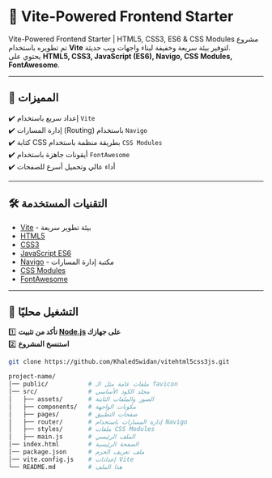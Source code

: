 # 🚀 Vite-Powered Frontend Starter

Vite-Powered Frontend Starter | HTML5, CSS3, ES6 & CSS Modules 
مشروع تم تطويره باستخدام **Vite** لتوفير بيئة سريعة وخفيفة لبناء واجهات ويب حديثة.  
يحتوي على **HTML5, CSS3, JavaScript (ES6), Navigo, CSS Modules, FontAwesome**.

---

## 📌 **المميزات**
✔️ إعداد سريع باستخدام `Vite`  
✔️ إدارة المسارات (Routing) باستخدام `Navigo`  
✔️ كتابة CSS بطريقة منظمة باستخدام `CSS Modules`  
✔️ أيقونات جاهزة باستخدام `FontAwesome`  
✔️ أداء عالي وتحميل أسرع للصفحات  

---

## 🛠 **التقنيات المستخدمة**
- [Vite](https://vitejs.dev/) - بيئة تطوير سريعة  
- [HTML5](https://developer.mozilla.org/en-US/docs/Web/Guide/HTML/HTML5)  
- [CSS3](https://developer.mozilla.org/en-US/docs/Web/CSS)  
- [JavaScript ES6](https://developer.mozilla.org/en-US/docs/Web/JavaScript)  
- [Navigo](https://github.com/krasimir/navigo) - مكتبة إدارة المسارات  
- [CSS Modules](https://github.com/css-modules/css-modules)  
- [FontAwesome](https://fontawesome.com/)  

---

## 🚀 **التشغيل محليًا**
1️⃣ **تأكد من تثبيت [Node.js](https://nodejs.org/) على جهازك**  
2️⃣ **استنسخ المشروع**  
```sh
git clone https://github.com/KhaledSwidan/vitehtml5css3js.git

project-name/
│── public/           # ملفات عامة مثل الـ favicon
│── src/              # مجلد الكود الأساسي
│   ├── assets/       # الصور والملفات الثابتة
│   ├── components/   # مكونات الواجهة
│   ├── pages/        # صفحات التطبيق
│   ├── router/       # إدارة المسارات باستخدام Navigo
│   ├── styles/       # ملفات CSS Modules
│   ├── main.js       # الملف الرئيسي
│── index.html        # الصفحة الرئيسية
│── package.json      # ملف تعريف الحزم
│── vite.config.js    # إعدادات Vite
└── README.md         # هذا الملف

